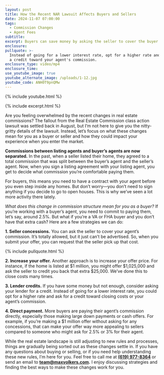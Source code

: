 ```yaml
---
layout: post
title: How the Recent NAR Lawsuit Affects Buyers and Sellers
date: 2024-11-07 07:00:00
tags:
  - Commission Changes
  - Agent Fees
subtitle:
excerpt: Buyers can save money by asking the seller to cover the buyer’s agent fees.
enclosure:
pullquote: >-
  Instead of going for a lower interest rate, opt for a higher rate and ask for
  a credit toward your agent's commission.
enclosure_type: video/mp4
enclosure_time:
use_youtube_image: true
youtube_alternate_image: /uploads/1-12.jpg
youtube_code: ANH0T9pnQMw
---
```

{% include youtube.html %}

{% include excerpt.html %}

Are you feeling overwhelmed by the recent changes in real estate commissions? The fallout from the Real Estate Commission class action lawsuit was settled back in August, but I’m not here to give you the nitty-gritty details of the lawsuit. Instead, let’s focus on what these changes mean for you as a buyer or seller and how they could impact your experience when you enter the market.

**Commissions between listing agents and buyer’s agents are now separated.** In the past, when a seller listed their home, they agreed to a total commission that was split between the buyer’s agent and the seller’s agent. Now, when you sign a listing agreement with your listing agent, you get to decide what commission you’re comfortable paying them.

For buyers, this means you need to have a contract with your agent before you even step inside any homes. But don’t worry—you don’t need to sign anything if you decide to go to open houses. This is why we’ve seen a lot more activity there lately.

*What does this change in commission structure mean for you as a buyer?* If you’re working with a buyer’s agent, you need to commit to paying them, let’s say, around 2.5%. But what if you’re a VA or FHA buyer and you don’t have that extra cash? Here are a few strategies we can do:

**1\. Seller concessions.** You can ask the seller to cover your agent’s commission. It’s totally allowed, but it just can’t be advertised. So, when you submit your offer, you can request that the seller pick up that cost.

{% include pullquote.html %}

**2\. Increase your offer.** Another approach is to increase your offer price. For instance, if the home is listed at $1 million, you might offer $1,025,000 and ask the seller to credit you back that extra $25,000. We’ve done this to close costs many times.

**3\. Lender credits.** If you have some money but not enough, consider asking your lender for a credit. Instead of going for a lower interest rate, you could opt for a higher rate and ask for a credit toward closing costs or your agent’s commission.

**4\. Direct payment.** More buyers are paying their agent’s commission directly, especially those making large down payments or cash offers. For example, if you’re making a $1 million offer without asking for any concessions, that can make your offer way more appealing to sellers compared to someone who might ask for 2.5% or 3% for their agent.

While the real estate landscape is still adjusting to new rules and processes, things are gradually being sorted out as these changes settle in. If you have any questions about buying or selling, or if you need help understanding these new rules, I’m here for you. Feel free to call me at [**(619) 977-8364**](tel:6199778364) or send an email to [**team@maxvolkers.com**](mailto:team@maxvolkers.com)**.** I enjoy discussing strategies and finding the best ways to make these changes work for you.